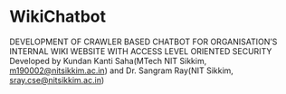 # WikiChatbot
DEVELOPMENT OF CRAWLER BASED CHATBOT FOR ORGANISATION’S INTERNAL WIKI WEBSITE WITH ACCESS LEVEL ORIENTED SECURITY
Developed by Kundan Kanti Saha(MTech NIT Sikkim, m190002@nitsikkim.ac.in) and Dr. Sangram Ray(NIT Sikkim, sray.cse@nitsikkim.ac.in)
